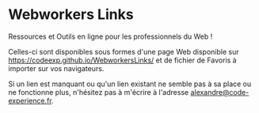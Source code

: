 # Webworkers Links
Ressources et Outils en ligne pour les professionnels du Web !

Celles-ci sont disponibles sous formes d'une page Web disponible sur https://codeexp.github.io/WebworkersLinks/ et de fichier de Favoris à importer sur vos navigateurs.

Si un lien est manquant ou qu'un lien existant ne semble pas à sa place ou ne fonctionne plus, n'hésitez pas à m'écrire à l'adresse alexandre@code-experience.fr.